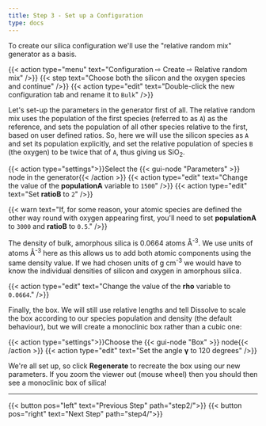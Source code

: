 ```yaml
---
title: Step 3 - Set up a Configuration
type: docs
---
```



To create our silica configuration we'll use the "relative random mix" generator as a basis.

{{< action type="menu" text="Configuration &#8680; Create &#8680; Relative random mix" />}}
{{< step text="Choose both the silicon and the oxygen species and continue" />}}
{{< action type="edit" text="Double-click the new configuration tab and rename it to `Bulk`" />}}


Let's set-up the parameters in the generator first of all. The relative random mix uses the population of the first species (referred to as `A`) as the reference, and sets the population of all other species relative to the first, based on user defined ratios. So, here we will use the silicon species as `A` and set its population explicitly, and set the relative population of species `B` (the oxygen) to be twice that of `A`, thus giving us SiO<sub>2</sub>.

{{< action type="settings">}}Select the {{< gui-node "Parameters" >}} node in the generator{{< /action >}}
{{< action type="edit" text="Change the value of the **populationA** variable to `1500`" />}}
{{< action type="edit" text="Set **ratioB** to `2`" />}}

{{< warn text="If, for some reason, your atomic species are defined the other way round with oxygen appearing first, you'll need to set **populationA** to `3000` and **ratioB** to `0.5`." />}}

The density of bulk, amorphous silica is 0.0664 atoms &#8491;<sup>-3</sup>. We use units of atoms &#8491;<sup>-3</sup> here as this allows us to add both atomic components using the same density value. If we had chosen units of g cm<sup>-3</sup> we would have to know the individual densities of silicon and oxygen in amorphous silica.

{{< action type="edit" text="Change the value of the **rho** variable to `0.0664`." />}}


Finally, the box. We will still use relative lengths and tell Dissolve to scale the box according to our species population and density (the default behaviour), but we will create a monoclinic box rather than a cubic one:

{{< action type="settings">}}Choose the {{< gui-node "Box" >}} node{{< /action >}}
{{< action type="edit" text="Set the angle **&gamma;** to 120 degrees" />}}


We're all set up, so click **Regenerate** to recreate the box using our new parameters. If you zoom the viewer out (mouse wheel) then you should then see a monoclinic box of silica!

* * *
{{< button pos="left" text="Previous Step" path="step2/">}}
{{< button pos="right" text="Next Step" path="step4/">}}
